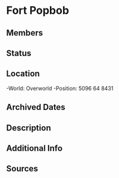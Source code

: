 # Fort Popbob

## Members

## Status

## Location
-World: Overworld
-Position: 5096 64 8431

## Archived Dates

## Description

## Additional Info

## Sources
